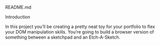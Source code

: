
README.md

Introduction

In this project you’ll be creating a pretty neat toy for your portfolio to flex your DOM manipulation skills. You’re going to build a browser version of something between a sketchpad and an Etch-A-Sketch.
